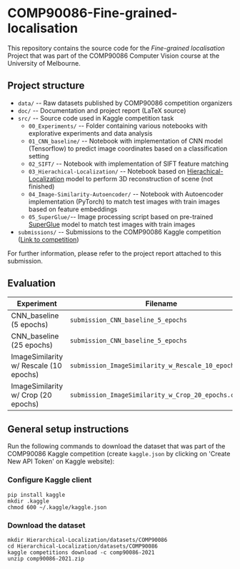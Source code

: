 # COMP90086-Fine-grained-localisation

This repository contains the source code for the *Fine-grained localisation* Project that was part of the COMP90086 Computer Vision course at the University of Melbourne.

## Project structure

* `data/` -- Raw datasets published by COMP90086 competition organizers
* `doc/` -- Documentation and project report (LaTeX source)
* `src/` -- Source code used in Kaggle competition task
    * `00_Experiments/` -- Folder containing various notebooks with explorative experiments and data analysis
    * `01_CNN_baseline/` -- Notebook with implementation of CNN model (Tensorflow) to predict image coordinates based on a classification setting
    * `02_SIFT/` -- Notebook with implementation of SIFT feature matching
    * `03_Hierachical-Localization/` -- Notebook based on [Hierachical-Localization](https://github.com/cvg/Hierarchical-Localization) model to perform 3D reconstruction of scene (not finished)
    * `04_Image-Similarity-Autoencoder/` -- Notebook with Autoencoder implementation (PyTorch) to match test images with train images based on feature embeddings
    * `05_SuperGlue/`-- Image processing script based on pre-trained [SuperGlue](https://github.com/magicleap/SuperGluePretrainedNetwork) model to match test images with train images
* `submissions/` -- Submissions to the COMP90086 Kaggle competition ([Link to competition](https://www.kaggle.com/c/comp90086-2021/overview))


For further information, please refer to the project report attached to this submission.


## Evaluation

| Experiment                                  | Filename                                              | Score    |
|---------------------------------------------|-------------------------------------------------------|----------|
| CNN_baseline (5 epochs)                     | `submission_CNN_baseline_5_epochs`                    | 52.35375 |
| CNN_baseline (25 epochs)                    | `submission_CNN_baseline_5_epochs`                    | 52.44292 |
| ImageSimilarity w/ Rescale (10 epochs)      | `submission_ImageSimilarity_w_Rescale_10_epochs.csv`  | 61.58458 |
| ImageSimilarity w/ Crop (20 epochs)         | `submission_ImageSimilarity_w_Crop_20_epochs.csv`     | 62.23774 |


## General setup instructions

Run the following commands to download the dataset that was part of the COMP90086 Kaggle competition (create `kaggle.json` by clicking on 'Create New API Token' on Kaggle website):

### Configure Kaggle client

```
pip install kaggle
mkdir .kaggle
chmod 600 ~/.kaggle/kaggle.json
```

### Download the dataset

```
mkdir Hierarchical-Localization/datasets/COMP90086
cd Hierarchical-Localization/datasets/COMP90086
kaggle competitions download -c comp90086-2021
unzip comp90086-2021.zip
```